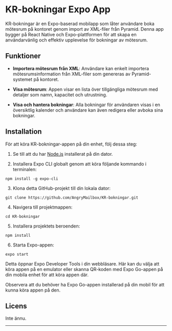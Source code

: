 # KR-bokningar Expo App

KR-bokningar är en Expo-baserad mobilapp som låter användare boka mötesrum på kontoret genom import av XML-filer från Pyramid. Denna app bygger på React Native och Expo-plattformen för att skapa en användarvänlig och effektiv upplevelse för bokningar av mötesrum.

## Funktioner

- **Importera mötesrum från XML**: Användare kan enkelt importera mötesrumsinformation från XML-filer som genereras av Pyramid-systemet på kontoret.

- **Visa mötesrum**: Appen visar en lista över tillgängliga mötesrum med detaljer som namn, kapacitet och utrustning.

- **Visa och hantera bokningar**: Alla bokningar för användaren visas i en översiktlig kalender och användare kan även redigera eller avboka sina bokningar.

## Installation

För att köra KR-bokningar-appen på din enhet, följ dessa steg:

1. Se till att du har [Node.js](https://nodejs.org) installerat på din dator.

2. Installera Expo CLI globalt genom att köra följande kommando i terminalen:

```
npm install -g expo-cli
```

3. Klona detta GitHub-projekt till din lokala dator:

```
git clone https://github.com/AngryMailbox/KR-bokningar.git
```

4. Navigera till projektmappen:

```
cd KR-bokningar
```

5. Installera projektets beroenden:

```
npm install
```

6. Starta Expo-appen:

```
expo start
```

Detta öppnar Expo Developer Tools i din webbläsare. Här kan du välja att köra appen på en emulator eller skanna QR-koden med Expo Go-appen på din mobila enhet för att köra appen där.

Observera att du behöver ha Expo Go-appen installerad på din mobil för att kunna köra appen på den.

## Licens

Inte ännu.

---
